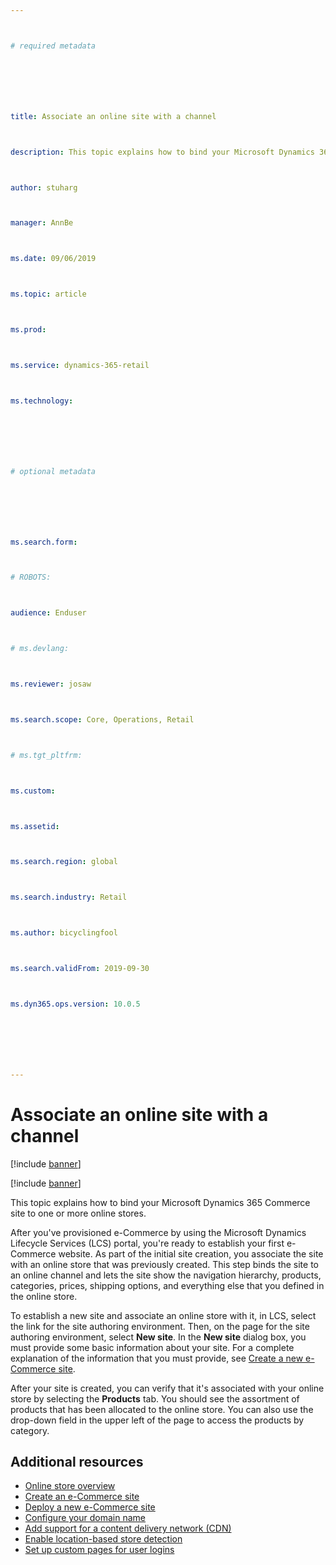 ```yaml
---



# required metadata







title: Associate an online site with a channel



description: This topic explains how to bind your Microsoft Dynamics 365 Commerce site to one or more online stores.



author: stuharg



manager: AnnBe



ms.date: 09/06/2019



ms.topic: article



ms.prod: 



ms.service: dynamics-365-retail



ms.technology: 







# optional metadata







ms.search.form: 



# ROBOTS: 



audience: Enduser



# ms.devlang: 



ms.reviewer: josaw



ms.search.scope: Core, Operations, Retail



# ms.tgt_pltfrm: 



ms.custom: 



ms.assetid: 



ms.search.region: global



ms.search.industry: Retail



ms.author: bicyclingfool



ms.search.validFrom: 2019-09-30



ms.dyn365.ops.version: 10.0.5







---
```








# Associate an online site with a channel







[!include [banner](includes/banner.md)]







[!include [banner](includes/preview-banner.md)]







This topic explains how to bind your Microsoft Dynamics 365 Commerce site to one or more online stores. 







After you've provisioned e-Commerce by using the Microsoft Dynamics Lifecycle Services (LCS) portal, you're ready to establish your first e-Commerce website. As part of the initial site creation, you associate the site with an online store that was previously created. This step binds the site to an online channel and lets the site show the navigation hierarchy, products, categories, prices, shipping options, and everything else that you defined in the online store.







To establish a new site and associate an online store with it, in LCS, select the link for the site authoring environment. Then, on the page for the site authoring environment, select **New site**. In the **New site** dialog box, you must provide some basic information about your site. For a complete explanation of the information that you must provide, see [Create a new e-Commerce site](create-ecommerce-site.md).







After your site is created, you can verify that it's associated with your online store by selecting the **Products** tab. You should see the assortment of products that has been allocated to the online store. You can also use the drop-down field in the upper left of the page to access the products by category.

## Additional resources

- [Online store overview](online-store-overview.md)
- [Create an e-Commerce site](create-ecommerce-site.md)
- [Deploy a new e-Commerce site](deploy-ecommerce-site.md)
- [Configure your domain name](configure-your-domain-name.md)
- [Add support for a content delivery network (CDN)](add-cdn-support.md)
- [Enable location-based store detection](enable-store-detection.md)
- [Set up custom pages for user logins](custom-pages-user-logins.md)
